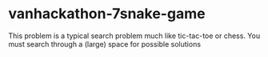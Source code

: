 # vanhackathon-7snake-game
This problem is a typical search problem much like tic-tac-toe or chess. You must search through a (large) space for possible solutions

